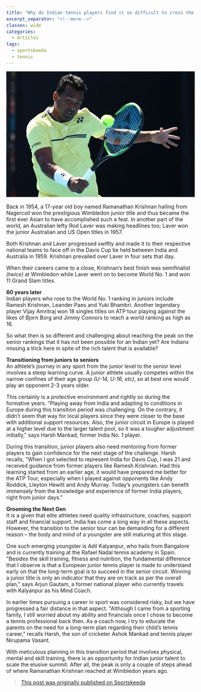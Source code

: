 ```yaml
---
title: "Why do Indian tennis players find it so difficult to cross the bridge from juniors to seniors?"
excerpt_separator: "<!--more-->"
classes: wide
categories:
  - Articles
tags:
  - sportskeeda
  - tennis
---
```


![Leander Paes](/assets/images/sklpjunior.jpg)

Back in 1954, a 17-year old boy named Ramanathan Krishnan hailing from Nagercoil won the prestigious Wimbledon junior title and thus became the first ever Asian to have accomplished such a feat. In another part of the world, an Australian lefty Rod Laver was making headlines too; Laver won the junior Australian and US Open titles in 1957.

<!--more-->

Both Krishnan and Laver progressed swiftly and made it to their respective national teams to face off in the Davis Cup tie held between India and Australia in 1959. Krishnan prevailed over Laver in four sets that day.

When their careers came to a close, Krishnan’s best finish was semifinalist *(twice)* at Wimbledon while Laver went on to become World No. 1 and won 11 Grand Slam titles.

**60 years later**  
Indian players who rose to the World No. 1 ranking in juniors include Ramesh Krishnan, Leander Paes and Yuki Bhambri. Another legendary player Vijay Amritraj won 18 singles titles on ATP tour playing against the likes of Bjorn Borg and Jimmy Connors to reach a world ranking as high as 16.

So what then is so different and challenging about reaching the peak on the senior rankings that it has not been possible for an Indian yet? Are Indians missing a trick here in spite of the rich talent that is available? 

**Transitioning from juniors to seniors**  
An athlete’s journey in any sport from the junior level to the senior level involves a steep learning curve. A junior athlete usually competes within the narrow confines of their age group *(U-14, U-16, etc)*, so at best one would play an opponent 2-3 years older.

This certainly is a protective environment and rightly so during the formative years. “Playing away from India and adapting to conditions in Europe during this transition period was challenging. On the contrary, it didn’t seem that way for local players since they were closer to the base with additional support resources. Also, the junior circuit in Europe is played at a higher level due to the larger talent pool, so it was a tougher adjustment initially," says Harsh Mankad, former India No. 1 player.

During this transition, junior players also need mentoring from former players to gain confidence for the next stage of the challenge. Harsh recalls, "When I got selected to represent India for Davis Cup, I was 21 and received guidance from former players like Ramesh Krishnan. Had this learning started from an earlier age, it would have prepared me better for the ATP Tour, especially when I played against opponents like Andy Roddick, Lleyton Hewitt and Andy Murray. Today’s youngsters can benefit immensely from the knowledge and experience of former India players, right from junior days." 

**Grooming the Next Gen**    
It is a given that elite athletes need quality infrastructure, coaches, support staff and financial support. India has come a long way in all these aspects. However, the transition to the senior tour can be demanding for a different reason – the body and mind of a youngster are still maturing at this stage.

One such emerging youngster is Adil Kalyanpur, who hails from Bangalore and is currently training at the Rafael Nadal tennis academy in Spain. "Besides the skill training, fitness and nutrition, the fundamental difference that I observe is that a European junior tennis player is made to understand early on that the long-term goal is to succeed in the senior circuit. Winning a junior title is only an indicator that they are on track as per the overall plan," says Arjun Gautam, a former national player who currently travels with Kalyanpur as his Mind Coach. 

In earlier times pursuing a career in sport was considered risky, but we have progressed a fair distance in that aspect. "Although I came from a sporting family, I still worried about my ability and financials once I chose to become a tennis professional back then. As a coach now, I try to educate the parents on the need for a long-term plan regarding their child’s tennis career," recalls Harsh, the son of cricketer Ashok Mankad and tennis player Nirupama Vasant.

With meticulous planning in this transition period that involves physical, mental and skill training, there is an opportunity for Indian junior talent to scale the elusive summit. After all, the peak is only a couple of steps ahead of where Ramanathan Krishnan reached at Wimbledon years ago.

> [This post was originally published on Sportskeeda](https://www.sportskeeda.com/tennis/indian-players-finding-it-difficult-to-cross-from-junior-to-senior)